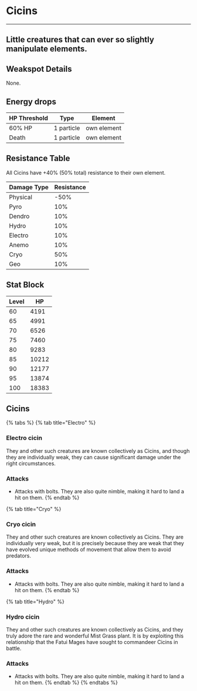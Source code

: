 # Cicins

***

## Little creatures that can ever so slightly manipulate elements.

## Weakspot Details

None.

## Energy drops

| HP Threshold | Type       | Element     |
| ------------ | ---------- | ----------- |
| 60% HP       | 1 particle | own element |
| Death        | 1 particle | own element |

## Resistance Table

All Cicins have +40% (50% total) resistance to their own element.

| Damage Type | Resistance |
| ----------- | ---------- |
| Physical    | -50%       |
| Pyro        | 10%        |
| Dendro      | 10%        |
| Hydro       | 10%        |
| Electro     | 10%        |
| Anemo       | 10%        |
| Cryo        | 50%        |
| Geo         | 10%        |

## Stat Block

| Level | HP    |
| ----- | ----- |
| 60    | 4191  |
| 65    | 4991  |
| 70    | 6526  |
| 75    | 7460  |
| 80    | 9283  |
| 85    | 10212 |
| 90    | 12177 |
| 95    | 13874 |
| 100   | 18383 |

## Cicins

{% tabs %}
{% tab title="Electro" %}
### Electro cicin

They and other such creatures are known collectively as Cicins, and though they are individually weak, they can cause significant damage under the right circumstances.

### Attacks

* Attacks with bolts. They are also quite nimble, making it hard to land a hit on them.
{% endtab %}

{% tab title="Cryo" %}
### Cryo cicin

They and other such creatures are known collectively as Cicins. They are individually very weak, but it is precisely because they are weak that they have evolved unique methods of movement that allow them to avoid predators.

### Attacks

* Attacks with bolts. They are also quite nimble, making it hard to land a hit on them.
{% endtab %}

{% tab title="Hydro" %}
### Hydro cicin

They and other such creatures are known collectively as Cicins, and they truly adore the rare and wonderful Mist Grass plant. It is by exploiting this relationship that the Fatui Mages have sought to commandeer Cicins in battle.

### Attacks

* Attacks with bolts. They are also quite nimble, making it hard to land a hit on them.
{% endtab %}
{% endtabs %}

